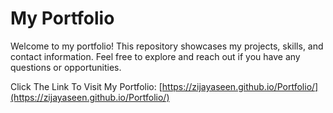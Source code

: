 # My Portfolio

Welcome to my portfolio! This repository showcases my projects, skills, and contact information. Feel free to explore and reach out if you have any questions or opportunities.

Click The Link To Visit My Portfolio: [https://zijayaseen.github.io/Portfolio/](https://zijayaseen.github.io/Portfolio/)
